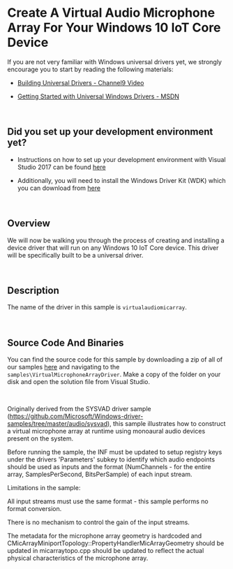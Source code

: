 # Create A Virtual Audio Microphone Array For Your Windows 10 IoT Core Device

If you are not very familiar with Windows universal drivers yet, we strongly encourage you to start by reading the following materials:

* [Building Universal Drivers - Channel9 Video](https://channel9.msdn.com/Blogs/WinHEC/Building-a-Universal-Driver)

* [Getting Started with Universal Windows Drivers - MSDN](https://msdn.microsoft.com/en-us/library/windows/hardware/dn941241(v=vs.85).aspx)

<br/>

## Did you set up your development environment yet?

* Instructions on how to set up your development environment with Visual Studio 2017 can be found [here]({{site.baseurl}}/{{page.lang}}/GetStarted)

* Additionally, you will need to install the Windows Driver Kit (WDK) which you can download from [here](https://developer.microsoft.com/en-us/windows/hardware/windows-driver-kit) 

<br/>

## Overview
We will now be walking you through the process of creating and installing a device driver that will run on any Windows 10 IoT Core device.  This driver will be specifically built to be a universal driver.

<br/>

## Description
The name of the driver in this sample is `virtualaudiomicarray`.  

<br/>

## Source Code And Binaries
You can find the source code for this sample by downloading a zip of all of our samples [here](https://github.com/Microsoft/Windows-iotcore-samples/archive/master.zip) and navigating to the `samples\VirtualMicrophoneArrayDriver`.  Make a copy of the folder on your disk and open the solution file from Visual Studio.

<br/>

 Originally derived from the SYSVAD driver sample (https://github.com/Microsoft/Windows-driver-samples/tree/master/audio/sysvad),
 this sample illustrates how to construct a virtual microphone array at runtime using monoaural audio devices present on the system.

 Before running the sample, the INF must be updated to setup registry keys under the 
 drivers 'Parameters' subkey to identify which audio endpoints should be used as inputs and the
 format (NumChannels - for the entire array, SamplesPerSecond, BitsPerSample) of each input stream.

 Limitations in the sample:

 All input streams must use the same format - this sample performs no format conversion.

 There is no mechanism to control the gain of the input streams.

 The metadata for the microphone array geometry is hardcoded and CMicArrayMiniportTopology::PropertyHandlerMicArrayGeometry should be
 updated in micarraytopo.cpp should be updated to reflect the actual physical characteristics of the microphone array.
